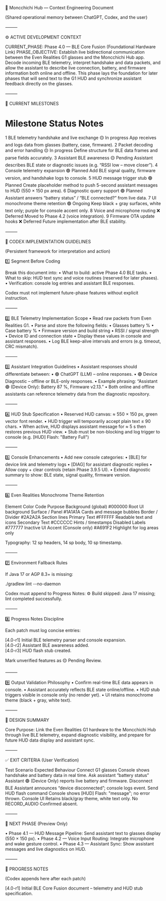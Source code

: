 🧠 Moncchichi Hub — Context Engineering Document

(Shared operational memory between ChatGPT, Codex, and the user)

⸻

⚙️ ACTIVE DEVELOPMENT CONTEXT

CURRENT_PHASE: Phase 4.0 — BLE Core Fusion (Foundational Hardware Link)
PHASE_OBJECTIVE:
Establish live bidirectional communication between the Even Realities G1 glasses and the Moncchichi Hub app.
Decode incoming BLE telemetry, interpret handshake and data packets, and allow the assistant to describe live connection, battery, and firmware information both online and offline.
This phase lays the foundation for later phases that will send text to the G1 HUD and synchronize assistant feedback directly on the glasses.

⸻

🧩 CURRENT MILESTONES

#	Milestone	Status	Notes
1	BLE telemetry handshake and live exchange	🟡 In progress	App receives and logs data from glasses (battery, case, firmware).
2	Packet decoding and error handling	🟡 In progress	Define structure for BLE data frames and parse fields accurately.
3	Assistant BLE awareness	🟡 Pending	Assistant describes BLE state or diagnostic issues (e.g. “RSSI low – move closer”).
4	Console telemetry expansion	🟢 Planned	Add BLE signal quality, firmware version, and handshake logs to console.
5	HUD message trigger stub	🟢 Planned	Create placeholder method to push 5-second assistant messages to HUD (550 × 150 px area).
6	Diagnostic query support	🟢 Planned	Assistant answers “battery status” / “BLE connected?” from live data.
7	UI monochrome theme retention	🟢 Ongoing	Keep black + gray surfaces, white text only; purple for console accent only.
8	Voice and microphone routing	❌ Deferred	Moved to Phase 4.2 (voice integration).
9	Firmware OTA update hooks	❌ Deferred	Future implementation after BLE stability.


⸻

🧠 CODEX IMPLEMENTATION GUIDELINES

(Persistent framework for interpretation and action)

1️⃣ Segment Before Coding

Break this document into:
	•	What to build: active Phase 4.0 BLE tasks.
	•	What to skip: HUD text sync and voice routines (reserved for later phases).
	•	Verification: console log entries and assistant BLE responses.

Codex must not implement future-phase features without explicit instruction.

⸻

2️⃣ BLE Telemetry Implementation Scope
	•	Read raw packets from Even Realities G1.
	•	Parse and store the following fields:
• Glasses battery %
• Case battery %
• Firmware version and build string
• RSSI / signal strength
• Device ID and connection state
	•	Display these values in console and assistant responses.
	•	Log BLE keep-alive intervals and errors (e.g. timeout, CRC mismatch).

⸻

3️⃣ Assistant Integration Guidelines
	•	Assistant responses should differentiate between:
• 🟢 ChatGPT (LLM) – online responses.
• 🟣 Device Diagnostic – offline or BLE-only responses.
	•	Example phrasing: “Assistant 🟣 (Device Only): Battery 87 %, Firmware v2.13.”
	•	Both online and offline assistants can reference telemetry data from the diagnostic repository.

⸻

4️⃣ HUD Stub Specification
	•	Reserved HUD canvas: ≈ 550 × 150 px, green vector font render.
	•	HUD trigger will temporarily accept plain text ≤ 90 chars.
	•	When active, HUD displays assistant message for ≈ 5 s then restores previous HUD view.
	•	Stub must be non-blocking and log trigger to console (e.g. [HUD] Flash: "Battery Full")

⸻

5️⃣ Console Enhancements
	•	Add new console categories:
• [BLE] for device link and telemetry logs
• [DIAG] for assistant diagnostic replies
	•	Allow copy + clear controls (retain Phase 3.9.5 UI).
	•	Extend diagnostic summary to show: BLE state, signal quality, firmware version.

⸻

6️⃣ Even Realities Monochrome Theme Retention

Element	Color Code	Purpose
Background (global)	#000000	Root UI background
Surface / Panel	#1A1A1A	Cards and message bubbles
Border / Divider	#2A2A2A	Section lines
Primary Text	#FFFFFF	Readable text and icons
Secondary Text	#CCCCCC	Hints / timestamps
Disabled Labels	#777777	Inactive UI
Accent (Console only)	#A691F2	Highlight for log areas only

Typography: 12 sp headers, 14 sp body, 10 sp timestamp.

⸻

7️⃣ Environment Fallback Rules

If Java 17 or AGP 8.3+ is missing:

./gradlew lint --no-daemon

Codex must append to Progress Notes:
⚙️ Build skipped: Java 17 missing; lint completed successfully.

⸻

8️⃣ Progress Notes Discipline

Each patch must log concise entries:

[4.0-r1] Initial BLE telemetry parser and console expansion.  
[4.0-r2] Assistant BLE awareness added.  
[4.0-r3] HUD flash stub created.  

Mark unverified features as 🟡 Pending Review.

⸻

9️⃣ Output Validation Philosophy
	•	Confirm real-time BLE data appears in console.
	•	Assistant accurately reflects BLE state online/offline.
	•	HUD stub triggers visible in console only (no render yet).
	•	UI retains monochrome theme (black + gray, white text).

⸻

🧾 DESIGN SUMMARY

Core Purpose:
Link the Even Realities G1 hardware to the Moncchichi Hub through live BLE telemetry, expand diagnostic visibility, and prepare for future HUD data display and assistant sync.

⸻

✅ EXIT CRITERIA (User Verification)

Test Scenario	Expected Behaviour
Connect G1 glasses	Console shows handshake and battery data in real time.
Ask assistant “battery status”	Assistant 🟣 (Device Only) reports live battery and firmware.
Disconnect BLE	Assistant announces “device disconnected”; console logs event.
Send HUD flash command	Console shows [HUD] Flash: "message"; no error thrown.
Console UI	Retains black/gray theme, white text only.
No RECORD_AUDIO	Confirmed absent.


⸻

🔮 NEXT PHASE (Preview Only)

• Phase 4.1 — HUD Message Pipeline: Send assistant text to glasses display (550 × 150 px).
• Phase 4.2 — Voice Input Routing: Integrate microphone and wake gesture control.
• Phase 4.3 — Assistant Sync: Show assistant messages and live diagnostics on HUD.

⸻

📄 PROGRESS NOTES

(Codex appends here after each patch)

[4.0-r1] Initial BLE Core Fusion document – telemetry and HUD stub specification.